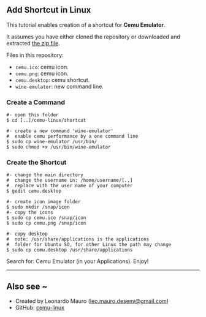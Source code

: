 ## Add Shortcut in Linux

This tutorial enables creation of a shortcut for **Cemu Emulator**.

It assumes you have either cloned the repository or downloaded and extracted [the zip file](https://github.com/leomaurodesenv/cemu-linux/archive/master.zip).

Files in this repository:
- `cemu.ico`: cemu icon.
- `cemu.png`: cemu icon.
- `cemu.desktop`: cemu shortcut.
- `wine-emulator`: new command line.

### Create a Command

```shell
#- open this folder
$ cd [..]/cemu-linux/shortcut

#- create a new command 'wine-emulator'
#  enable cemu performance by a one command line
$ sudo cp wine-emulator /usr/bin/
$ sudo chmod +x /usr/bin/wine-emulator
```

### Create the Shortcut

```shell
#- change the main directory
#  change the username in: /home/username/[..]
#  replace with the user name of your computer
$ gedit cemu.desktop

#- create icon image folder
$ sudo mkdir /snap/icon
#- copy the icons
$ sudo cp cemu.ico /snap/icon
$ sudo cp cemu.png /snap/icon

#- copy desktop
#  note: /usr/share/applications is the applications
#  folder for Ubuntu SO, for other Linux the path may change
$ sudo cp cemu.desktop /usr/share/applications
```

Search for: Cemu Emulator (in your Applications).
Enjoy!

---

## Also see ~

- Created by Leonardo Mauro (leo.mauro.desenv@gmail.com)
- GitHub: [cemu-linux](https://github.com/leomaurodesenv/cemu-linux)
